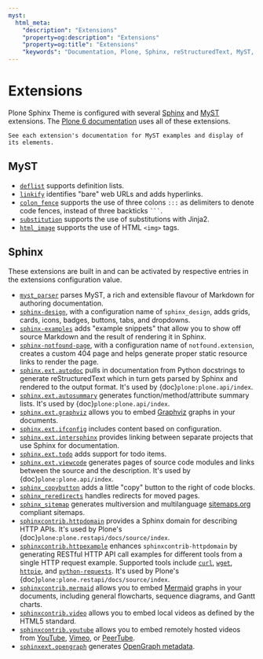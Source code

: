 ```yaml
---
myst:
  html_meta:
    "description": "Extensions"
    "property=og:description": "Extensions"
    "property=og:title": "Extensions"
    "keywords": "Documentation, Plone, Sphinx, reStructuredText, MyST, Markdown, themes, sphinx-book-theme, pydata_sphinx_theme, extensions"
---
```


# Extensions

Plone Sphinx Theme is configured with several [Sphinx](https://www.sphinx-doc.org/en/master/) and [MyST](https://myst-parser.readthedocs.io/en/latest/) extensions.
The [Plone 6 documentation](https://6.docs.plone.org/) uses all of these extensions.

```{seealso}
See each extension's documentation for MyST examples and display of its elements.
```


## MyST

-   [`deflist`](https://myst-parser.readthedocs.io/en/latest/syntax/optional.html#definition-lists) supports definition lists.
-   [`linkify`](https://myst-parser.readthedocs.io/en/latest/syntax/optional.html#linkify) identifies "bare" web URLs and adds hyperlinks.
-   [`colon_fence`](https://myst-parser.readthedocs.io/en/latest/syntax/optional.html#code-fences-using-colons) supports the use of three colons `:::` as delimiters to denote code fences, instead of three backticks `` ``` ``.
-   [`substitution`](https://myst-parser.readthedocs.io/en/latest/syntax/optional.html#substitutions-with-jinja2) supports the use of substitutions with Jinja2.
-   [`html_image`](https://myst-parser.readthedocs.io/en/latest/syntax/optional.html#html-images) supports the use of HTML `<img>` tags.


## Sphinx

These extensions are built in and can be activated by respective entries in the extensions configuration value.

-   [`myst_parser`](https://myst-parser.readthedocs.io/en/latest/) parses MyST, a rich and extensible flavour of Markdown for authoring documentation.
-   [`sphinx-design`](https://sphinx-design.readthedocs.io/en/latest/), with a configuration name of `sphinx_design`, adds grids, cards, icons, badges, buttons, tabs, and dropdowns.
-   [`sphinx-examples`](https://ebp-sphinx-examples.readthedocs.io/en/latest/) adds "example snippets" that allow you to show off source Markdown and the result of rendering it in Sphinx.
-   [`sphinx-notfound-page`](https://sphinx-notfound-page.readthedocs.io/en/latest/index.html), with a configuration name of `notfound.extension`, creates a custom 404 page and helps generate proper static resource links to render the page.
-   [`sphinx.ext.autodoc`](https://www.sphinx-doc.org/en/master/usage/extensions/autodoc.html) pulls in documentation from Python docstrings to generate reStructuredText which in turn gets parsed by Sphinx and rendered to the output format.
    It's used by {doc}`plone:plone.api/index`.
-   [`sphinx.ext.autosummary`](https://www.sphinx-doc.org/en/master/usage/extensions/autosummary.html) generates function/method/attribute summary lists.
    It's used by {doc}`plone:plone.api/index`.
-   [`sphinx.ext.graphviz`](https://www.sphinx-doc.org/en/master/usage/extensions/graphviz.html) allows you to embed [Graphviz](https://graphviz.org/download/) graphs in your documents.
-   [`sphinx.ext.ifconfig`](https://www.sphinx-doc.org/en/master/usage/extensions/ifconfig.html) includes content based on configuration.
-   [`sphinx.ext.intersphinx`](https://www.sphinx-doc.org/en/master/usage/extensions/intersphinx.html) provides linking between separate projects that use Sphinx for documentation.
-   [`sphinx.ext.todo`](https://www.sphinx-doc.org/en/master/usage/extensions/todo.html) adds support for todo items.
-   [`sphinx.ext.viewcode`](https://www.sphinx-doc.org/en/master/usage/extensions/viewcode.html) generates pages of source code modules and links between the source and the description.
    It's used by {doc}`plone:plone.api/index`.
-   [`sphinx_copybutton`](https://sphinx-copybutton.readthedocs.io/en/latest/index.html)  adds a little "copy" button to the right of code blocks.
-   [`sphinx_reredirects`](https://documatt.com/sphinx-reredirects/) handles redirects for moved pages.
-   [`sphinx_sitemap`](https://pypi.org/project/sphinx-sitemap/) generates multiversion and multilanguage [sitemaps.org](https://www.sitemaps.org/protocol.html) compliant sitemaps.
-   [`sphinxcontrib.httpdomain`](https://sphinxcontrib-httpdomain.readthedocs.io/en/stable/) provides a Sphinx domain for describing HTTP APIs.
    It's used by Plone's {doc}`plone:plone.restapi/docs/source/index`.
-   [`sphinxcontrib.httpexample`](https://sphinxcontrib-httpexample.readthedocs.io/en/latest/) enhances `sphinxcontrib-httpdomain` by generating RESTful HTTP API call examples for different tools from a single HTTP request example.
    Supported tools include [`curl`](https://curl.se/), [`wget`](https://www.gnu.org/software/wget/), [`httpie`](https://httpie.io/), and [`python-requests`](https://requests.readthedocs.io/en/latest/).
    It's used by Plone's {doc}`plone:plone.restapi/docs/source/index`.
-   [`sphinxcontrib.mermaid`](https://pypi.org/project/sphinxcontrib-mermaid/) allows you to embed [Mermaid](https://mermaid.js.org/) graphs in your documents, including general flowcharts, sequence diagrams, and Gantt charts.
-   [`sphinxcontrib.video`](https://pypi.org/project/sphinxcontrib-video/) allows you to embed local videos as defined by the HTML5 standard.
-   [`sphinxcontrib.youtube`](https://pypi.org/project/sphinxcontrib-video/) allows you to embed remotely hosted videos from [YouTube](https://www.youtube.com/), [Vimeo](https://vimeo.com/), or [PeerTube](https://joinpeertube.org/).
-   [`sphinxext.opengraph`](https://pypi.org/project/sphinxext-opengraph/) generates [OpenGraph metadata](https://ogp.me/).
